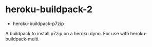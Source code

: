 # heroku-buildpack-2

- heroku-buildpack-p7zip

A buildpack to install p7zip on a heroku dyno. For use with
heroku-buildpack-multi.
